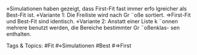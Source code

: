 ⋄Simulationen haben gezeigt, dass First-Fit fast immer erfo lgreicher als Best-Fit ist.
⋄Variante 1: Die Freiliste wird nach Gr ¨oße sortiert.
⇒First-Fit und Best-Fit sind identisch.
⋄Variante 2: Anstatt einer Liste k ¨onnen mehrere benutzt werden, die Bereiche bestimmter Gr ¨oßenklas-
sen enthalten.

   Tags & Topics:
   #Fit
   #⋄Simulationen
   #Best
   #⇒First